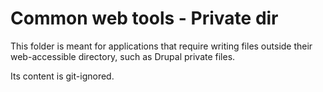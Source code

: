 # Common web tools - Private dir

This folder is meant for applications that require writing files outside their web-accessible directory, such as Drupal private files.

Its content is git-ignored.
